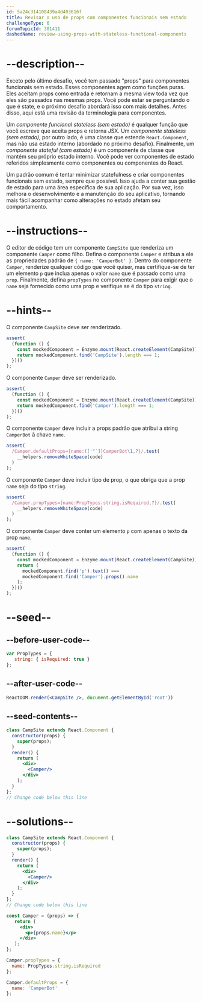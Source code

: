 ```yaml
---
id: 5a24c314108439a4d403616f
title: Revisar o uso de props com componentes funcionais sem estado
challengeType: 6
forumTopicId: 301411
dashedName: review-using-props-with-stateless-functional-components
---
```


# --description--

Exceto pelo último desafio, você tem passado "props" para componentes funcionais sem estado. Esses componentes agem como funções puras. Eles aceitam props como entrada e retornam a mesma view toda vez que eles são passados nas mesmas props. Você pode estar se perguntando o que é state, e o próximo desafio abordará isso com mais detalhes. Antes disso, aqui está uma revisão da terminologia para componentes.

Um *componente funcional stateless (sem estado)* é qualquer função que você escreve que aceita props e retorna JSX. Um *componente stateless (sem estado)*, por outro lado, é uma classe que estende `React.Component`, mas não usa estado interno (abordado no próximo desafio). Finalmente, um *componente stateful (com estado)* é um componente de classe que mantém seu próprio estado interno. Você pode ver componentes de estado referidos simplesmente como componentes ou componentes do React.

Um padrão comum é tentar minimizar statefulness e criar componentes funcionais sem estado, sempre que possível. Isso ajuda a conter sua gestão de estado para uma área específica de sua aplicação. Por sua vez, isso melhora o desenvolvimento e a manutenção do seu aplicativo, tornando mais fácil acompanhar como alterações no estado afetam seu comportamento.

# --instructions--

O editor de código tem um componente `CampSite` que renderiza um componente `Camper` como filho. Defina o componente `Camper` e atribua a ele as propriedades padrão de `{ name: 'CamperBot' }`. Dentro do componente `Camper`, renderize qualquer código que você quiser, mas certifique-se de ter um elemento `p` que inclua apenas o valor `name` que é passado como uma `prop`. Finalmente, defina `propTypes` no componente `Camper` para exigir que o `name` seja fornecido como uma prop e verifique se é do tipo `string`.

# --hints--

O componente `CampSite` deve ser renderizado.

```js
assert(
  (function () {
    const mockedComponent = Enzyme.mount(React.createElement(CampSite));
    return mockedComponent.find('CampSite').length === 1;
  })()
);
```

O componente `Camper` deve ser renderizado.

```js
assert(
  (function () {
    const mockedComponent = Enzyme.mount(React.createElement(CampSite));
    return mockedComponent.find('Camper').length === 1;
  })()
);
```

O componente `Camper` deve incluir a props padrão que atribui a string `CamperBot` à chave `name`.

```js
assert(
  /Camper.defaultProps={name:(['"`])CamperBot\1,?}/.test(
    __helpers.removeWhiteSpace(code)
  )
);
```

O componente `Camper` deve incluir tipo de prop, o que obriga que a prop `name` seja do tipo `string`.

```js
assert(
  /Camper.propTypes={name:PropTypes.string.isRequired,?}/.test(
    __helpers.removeWhiteSpace(code)
  )
);
```

O componente `Camper` deve conter um elemento `p` com apenas o texto da prop `name`.

```js
assert(
  (function () {
    const mockedComponent = Enzyme.mount(React.createElement(CampSite));
    return (
      mockedComponent.find('p').text() ===
      mockedComponent.find('Camper').props().name
    );
  })()
);
```

# --seed--

## --before-user-code--

```jsx
var PropTypes = {
   string: { isRequired: true }
};
```

## --after-user-code--

```jsx
ReactDOM.render(<CampSite />, document.getElementById('root'))
```

## --seed-contents--

```jsx
class CampSite extends React.Component {
  constructor(props) {
    super(props);
  }
  render() {
    return (
      <div>
        <Camper/>
      </div>
    );
  }
};
// Change code below this line
```

# --solutions--

```jsx
class CampSite extends React.Component {
  constructor(props) {
    super(props);
  }
  render() {
    return (
      <div>
        <Camper/>
      </div>
    );
  }
};
// Change code below this line

const Camper = (props) => {
   return (
     <div>
       <p>{props.name}</p>
     </div>
   );
};

Camper.propTypes = {
  name: PropTypes.string.isRequired
};

Camper.defaultProps = {
  name: 'CamperBot'
};
```
